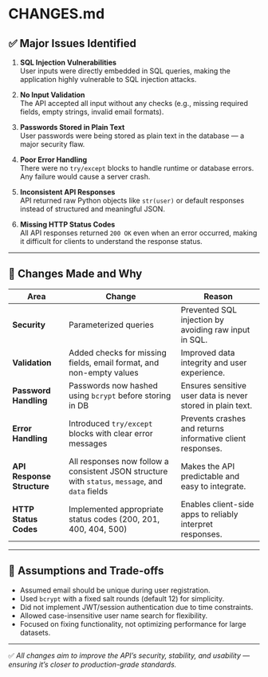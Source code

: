 
# CHANGES.md

## ✅ Major Issues Identified

1. **SQL Injection Vulnerabilities**  
   User inputs were directly embedded in SQL queries, making the application highly vulnerable to SQL injection attacks.

2. **No Input Validation**  
   The API accepted all input without any checks (e.g., missing required fields, empty strings, invalid email formats).

3. **Passwords Stored in Plain Text**  
   User passwords were being stored as plain text in the database — a major security flaw.

4. **Poor Error Handling**  
   There were no `try/except` blocks to handle runtime or database errors. Any failure would cause a server crash.

5. **Inconsistent API Responses**  
   API returned raw Python objects like `str(user)` or default responses instead of structured and meaningful JSON.

6. **Missing HTTP Status Codes**  
   All API responses returned `200 OK` even when an error occurred, making it difficult for clients to understand the response status.

---

## 🔧 Changes Made and Why

| Area | Change | Reason |
|------|--------|--------|
| **Security** | Parameterized queries | Prevented SQL injection by avoiding raw input in SQL. |
| **Validation** | Added checks for missing fields, email format, and non-empty values | Improved data integrity and user experience. |
| **Password Handling** | Passwords now hashed using `bcrypt` before storing in DB | Ensures sensitive user data is never stored in plain text. |
| **Error Handling** | Introduced `try/except` blocks with clear error messages | Prevents crashes and returns informative client responses. |
| **API Response Structure** | All responses now follow a consistent JSON structure with `status`, `message`, and `data` fields | Makes the API predictable and easy to integrate. |
| **HTTP Status Codes** | Implemented appropriate status codes (200, 201, 400, 404, 500) | Enables client-side apps to reliably interpret responses. |

---

## 🧠 Assumptions and Trade-offs

- Assumed email should be unique during user registration.
- Used `bcrypt` with a fixed salt rounds (default 12) for simplicity.
- Did not implement JWT/session authentication due to time constraints.
- Allowed case-insensitive user name search for flexibility.
- Focused on fixing functionality, not optimizing performance for large datasets.

---


✅ *All changes aim to improve the API’s security, stability, and usability — ensuring it’s closer to production-grade standards.*
